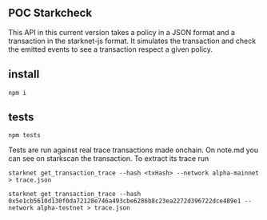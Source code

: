 ## POC Starkcheck

This API in this current version takes a policy in a JSON format and a transaction in the starknet-js format. 
It simulates the transaction and check the emitted events to see a transaction respect a given policy.

## install

    npm i 

## tests

    npm tests

Tests are run against real trace transactions made onchain. On note.md you can see on starkscan the transaction.
To extract its trace run 

    starknet get_transaction_trace --hash <txHash> --network alpha-mainnet > trace.json

    starknet get_transaction_trace --hash 0x5e1cb5610d130f0da72128e746a493cbe6286b8c23ea2272d396722dce489e1 --network alpha-testnet > trace.json